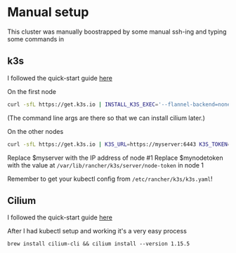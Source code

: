 # Manual setup

This cluster was manually boostrapped by some manual ssh-ing and typing some commands in

## k3s

I followed the quick-start guide [here](https://docs.k3s.io/quick-start)

On the first node
```sh
curl -sfL https://get.k3s.io | INSTALL_K3S_EXEC='--flannel-backend=none --disable-network-policy' sh -
```
(The command line args are there so that we can install cilium later.)


On the other nodes

```sh
curl -sfL https://get.k3s.io | K3S_URL=https://myserver:6443 K3S_TOKEN=mynodetoken sh -
```

Replace $myserver with the IP address of node #1
Replace $mynodetoken with the value at `/var/lib/rancher/k3s/server/node-token` in node 1

Remember to get your kubectl config from `/etc/rancher/k3s/k3s.yaml`!

## Cilium


I followed the quick-start guide [here](https://docs.cilium.io/en/stable/gettingstarted/k8s-install-default/)

After I had kubectl setup and working it's a very easy process

`brew install cilium-cli && cilium install --version 1.15.5`

